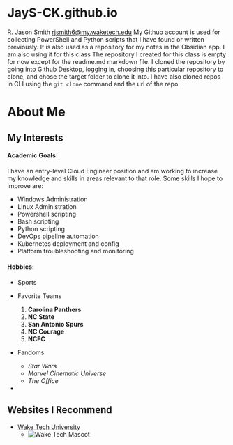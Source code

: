 # JayS-CK.github.io
R. Jason Smith
rjsmith6@my.waketech.edu
My Github account is used for collecting PowerShell and Python scripts that I have found or written previously. It is also used as a repository for my notes in the Obsidian app. I am also using it for this class
The repository I created for this class is empty for now except for the readme.md markdown file. 
I cloned the repository by going into Github Desktop, logging in, choosing this particular repository to clone, and chose the target folder to clone it into. I have also cloned repos in CLI using the `git clone` command and the url of the repo.





# About Me

## My Interests

#### Academic Goals:
I have an entry-level Cloud Engineer position and am working to increase my knowledge and skills in areas relevant to that role. Some skills I hope to improve are:
 * Windows Administration
 * Linux Administration
 * Powershell scripting
 * Bash scripting
 * Python scripting
 * DevOps pipeline automation
 * Kubernetes deployment and config
 * Platform troubleshooting and monitoring

 #### Hobbies:

 * Sports
  * Favorite Teams
    1. **Carolina Panthers**
    2. **NC State**
    3. **San Antonio Spurs**
    4. **NC Courage**
    5. **NCFC**

* Fandoms
    * *Star Wars*
    * *Marvel Cinematic Universe*
    * *The Office*
 * 

## Websites I Recommend

* [Wake Tech University](https://www.waketech.edu) 
    * ![Wake Tech Mascot](https://www.waketech.edu/sites/default/files/styles/785x441/public/paragraphs/news/lead-images/Athletics%20New%20Image.png?itok=9JzZ5ECN)
